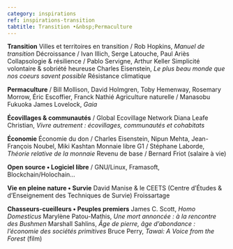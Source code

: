 ```yaml
---
category: inspirations
ref: inspirations-transition
tabtitle: Transition •&nbsp;Permaculture
---
```


**Transition**
Villes et territoires en transition / Rob Hopkins, *Manuel de transition*
Décroissance / Ivan Illich, Serge Latouche, Paul Ariès
Collapsologie & résilience / Pablo Servigne, Arthur Keller
Simplicité volontaire & sobriété heureuse
Charles Eisenstein, *Le plus beau monde que nos coeurs savent possible*
Résistance climatique

**Permaculture** / Bill Mollison, David Holmgren, Toby Hemenway, Rosemary Morrow, Éric Escoffier, Franck Nathié
Agriculture naturelle / Manasobu Fukuoka
James Lovelock, *Gaia*

**Écovillages & communautés** / Global Ecovillage Network
Diana Leafe Christian, *Vivre autrement&nbsp;: écovillages, communautés et cohabitats*

**Économie**
Économie du don / Charles Eisenstein, Nipun Mehta, Jean-François Noubel, Miki Kashtan
Monnaie libre G1 / Stéphane Laborde, *Théorie relative de la monnaie*
Revenu de base / Bernard Friot (salaire à vie)

**Open source • Logiciel libre** / GNU/Linux, Framasoft, Blockchain/Holochain...

**Vie en pleine nature • Survie**
David Manise & le CEETS (Centre d’Études & d’Enseignement des Techniques de Survie)
Froissartage

**Chasseurs-cueilleurs • Peuples premiers**
James C. Scott, *Homo Domesticus*
Marylène Patou-Mathis, *Une mort annoncée : à la rencontre des Bushmen*
Marshall Sahlins, *Âge de pierre, âge d’abondance : l’économie des sociétés primitives*
Bruce Perry, *Tawai: A Voice from the Forest* (film)
